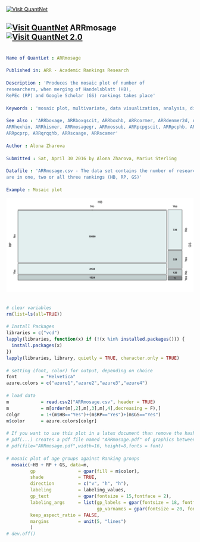 
[<img src="https://github.com/QuantLet/Styleguide-and-Validation-procedure/blob/master/pictures/banner.png" alt="Visit QuantNet">](http://quantlet.de/index.php?p=info)

## [<img src="https://github.com/QuantLet/Styleguide-and-Validation-procedure/blob/master/pictures/qloqo.png" alt="Visit QuantNet">](http://quantlet.de/) **ARRmosage** [<img src="https://github.com/QuantLet/Styleguide-and-Validation-procedure/blob/master/pictures/QN2.png" width="60" alt="Visit QuantNet 2.0">](http://quantlet.de/d3/ia)


```yaml

Name of QuantLet : ARRmosage

Published in: ARR - Academic Rankings Research

Description : 'Produces the mosaic plot of number of 
researchers, when merging of Handelsblatt (HB), 
RePEc (RP) and Google Scholar (GS) rankings takes place'   

Keywords : 'mosaic plot, multivariate, data visualization, analysis, discriptive methods'

See also : 'ARRboxage, ARRboxgscit, ARRboxhb, ARRcormer, ARRdenmer2d, ARRdenmer3d, ARRhexage, ARRhexcit, 
ARRhexhin, ARRhismer, ARRmosagegr, ARRmossub, ARRpcpgscit, ARRpcphb, ARRpcpmer, 
ARRpcprp, ARRqrqqhb, ARRscaage, ARRscamer'

Author : Alona Zharova

Submitted : Sat, April 30 2016 by Alona Zharova, Marius Sterling

Datafile : 'ARRmosage.csv - The data set contains the number of researchers who  
are in one, two or all three rankings (HB, RP, GS)'

Example : Mosaic plot
```

![Picture1](ARRmosage.jpg)


```r

# clear variables
rm(list=ls(all=TRUE))

# Install Packages
libraries = c("vcd")
lapply(libraries, function(x) if (!(x %in% installed.packages())) {
  install.packages(x)
})
lapply(libraries, library, quietly = TRUE, character.only = TRUE)

# setting (font, color) for output, depending on choice
font         = "Helvetica"
azure.colors = c("azure1","azure2","azure3","azure4")

# load data
m            = read.csv2("ARRmosage.csv", header = TRUE)
m            = m[order(m[,2],m[,3],m[,4],decreasing = F),]
colgr        = 1+(m$HB=="Yes")+(m$RP=="Yes")+(m$GS=="Yes")
m$color      = azure.colors[colgr]

# If you want to use this plot in a latex document than remove the hash-symbols infront of pdf(...) and dev.off()!
# pdf(...) creates a pdf file named "ARRmosage.pdf" of graphics between pdf(...) and dev.off() 
# pdf(file="ARRmosage.pdf",width=16, height=8,fonts = font)

# mosaic plot of age groups against Ranking groups
  mosaic(~HB + RP + GS, data=m, 
         gp                = gpar(fill = m$color),                                                  # coloring according to number of merged rankings
         shade             = TRUE,                                                                  # coloring according to gp
         direction         = c("v", "h", "h"),                                                      # setting the axis 
         labeling          = labeling_values,                                                       # writing the values in the boxes
         gp_text           = gpar(fontsize = 15,fontface = 2),                                          # setting of the cell labels
         labeling_args     = list(gp_labels = gpar(fontsize = 18, fontface = 1),
                                  gp_varnames = gpar(fontsize = 20, fontface = 1)),                  # settings for the axis labels (font, fontsize)
         keep_aspect_ratio = FALSE,                                                                 # allowing different length and width of plot, here fitted to pdf size
         margins           = unit(5, "lines")                                                       # spacing from margins
         )
# dev.off() 

```
